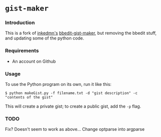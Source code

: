 `gist-maker`
=================

### Introduction

This is a fork of [inkedmn's](https://github.com/inkedmn) [bbedit-gist-maker](inkedmn/bbedit-gist-maker), but removing the bbedit stuff, and updating some of the python code.

### Requirements

* An account on Github

### Usage

To use the Python program on its own, run it like this:

`$ python makeGist.py -f filename.txt -d "gist description" -c "contents of the gist"`

This will create a private gist; to create a public gist, add the `-p` flag.

### TODO

Fix?  Doesn't seem to work as above...
Change optparse into argparse
